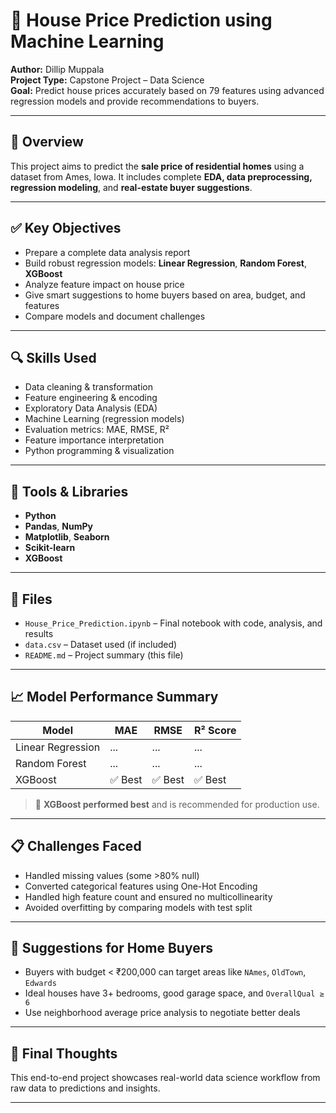 # 🏡 House Price Prediction using Machine Learning

**Author:** Dillip Muppala  
**Project Type:** Capstone Project – Data Science  
**Goal:** Predict house prices accurately based on 79 features using advanced regression models and provide recommendations to buyers.

---

## 📌 Overview

This project aims to predict the **sale price of residential homes** using a dataset from Ames, Iowa. It includes complete **EDA, data preprocessing, regression modeling**, and **real-estate buyer suggestions**.

---

## ✅ Key Objectives

- Prepare a complete data analysis report
- Build robust regression models: **Linear Regression**, **Random Forest**, **XGBoost**
- Analyze feature impact on house price
- Give smart suggestions to home buyers based on area, budget, and features
- Compare models and document challenges

---

## 🔍 Skills Used

- Data cleaning & transformation
- Feature engineering & encoding
- Exploratory Data Analysis (EDA)
- Machine Learning (regression models)
- Evaluation metrics: MAE, RMSE, R²
- Feature importance interpretation
- Python programming & visualization

---

## 🧠 Tools & Libraries

- **Python**  
- **Pandas**, **NumPy**  
- **Matplotlib**, **Seaborn**  
- **Scikit-learn**  
- **XGBoost**

---

## 📂 Files

- `House_Price_Prediction.ipynb` – Final notebook with code, analysis, and results
- `data.csv` – Dataset used (if included)
- `README.md` – Project summary (this file)

---

## 📈 Model Performance Summary

| Model              | MAE      | RMSE     | R² Score |
|-------------------|----------|----------|----------|
| Linear Regression | ...      | ...      | ...      |
| Random Forest     | ...      | ...      | ...      |
| XGBoost           | ✅ Best  | ✅ Best  | ✅ Best  |

> 📌 **XGBoost performed best** and is recommended for production use.

---

## 📋 Challenges Faced

- Handled missing values (some >80% null)
- Converted categorical features using One-Hot Encoding
- Handled high feature count and ensured no multicollinearity
- Avoided overfitting by comparing models with test split

---

## 💬 Suggestions for Home Buyers

- Buyers with budget < ₹200,000 can target areas like `NAmes`, `OldTown`, `Edwards`
- Ideal houses have 3+ bedrooms, good garage space, and `OverallQual ≥ 6`
- Use neighborhood average price analysis to negotiate better deals

---

## 🚀 Final Thoughts

This end-to-end project showcases real-world data science workflow from raw data to predictions and insights.

---

